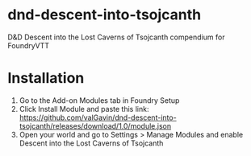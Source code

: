 # dnd-descent-into-tsojcanth
D&amp;D Descent into the Lost Caverns of Tsojcanth compendium for FoundryVTT

# Installation
1. Go to the Add-on Modules tab in Foundry Setup
2. Click Install Module and paste this link: https://github.com/valGavin/dnd-descent-into-tsojcanth/releases/download/1.0/module.json
3. Open your world and go to Settings > Manage Modules and enable Descent into the Lost Caverns of Tsojcanth
